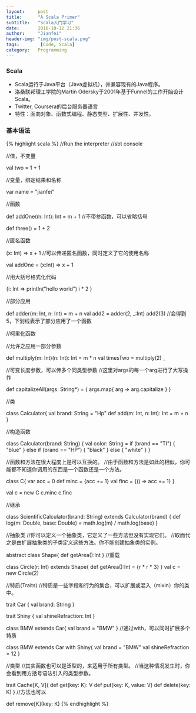 ```yaml
---
layout:     post
title:      "A Scala Primer"
subtitle:   "Scala入门学习"
date:       2016-10-12 21:36
author:     "Jianfei"
header-img: "img/post-scala.png"
tags:        [Code, Scala]
category:   Programming
---
```


### Scala
- Scala运行于Java平台（Java虚拟机），并兼容现有的Java程序。
- 洛桑联邦理工学院的Martin Odersky于2001年基于Funnel的工作开始设计Scala。
- Twitter, Coursera的后台服务器语言
- 特性：面向对象、函数式编程、静态类型、扩展性、并发性。

### 基本语法

{% highlight scala %}
//Run the interpreter 
//sbt console 

//值，不变量 

val two = 1 + 1

//变量，绑定结果和名称 

var name = "jianfei"

//函数 

def addOne(m: Int): Int = m + 1
//不带参函数，可以省略括号 

def three() = 1 + 2

//匿名函数 

(x: Int) => x + 1
//可以传递匿名函数，同时定义了它的使用名称

val addOne = (x:Int) => x + 1

//用大括号格式化代码 

{i: Int =>
	println("hello world")
	i * 2
}

//部分应用 

def adder(m: Int, n: Int) = m + n
val add2 = adder(2, _:Int)
add2(3)
//会得到5，下划线表示了部分应用了一个函数 

//柯里化函数 

//允许之应用一部分参数 

def multiply(m: Int)(n: Int): Int = m * n
val timesTwo = multiply(2) _

//可变长度参数，可以传多个同类型参数 
//这里对args的每一个arg进行了大写操作 

def capitalizeAll(args: String*) = {
	args.map{ arg =>
		arg.capitalize
	}
}

//类 

class Calculator{
	val brand: String = "Hp"
	def add(m: Int, n: Int): Int = m + n
}

//构造函数 

class Calculator(brand: String) {
  val color: String = if (brand == "TI") {
    "blue"
  } else if (brand == "HP") {
    "black"
  } else {
    "white"
  }
}

//函数和方法在很大程度上是可以互换的。 
//由于函数和方法是如此的相似，你可能都不知道你调用的东西是一个函数还是一个方法。

class  C{
	var acc = 0
	def minc = {acc += 1}
	val finc = {() => acc += 1}
}

val c = new C
c.minc
c.finc

//继承 

class ScientificCalculator(brand: String) extends Calculator(brand) {
  def log(m: Double, base: Double) = math.log(m) / math.log(base)
}

//抽象类 
//你可以定义一个抽象类，它定义了一些方法但没有实现它们。 
//取而代之是由扩展抽象类的子类定义这些方法。你不能创建抽象类的实例。 

abstract class Shape{
	def getArea():Int
}
//重载

class Circle(r: Int) extends Shape{
	def getArea():Int = {r * r * 3}
}
val c = new Circle(2)

//特质(Traits) 
//特质是一些字段和行为的集合，可以扩展或混入（mixin）你的类中。 

trait Car {
	val brand: String
}

trait Shiny {
	val shineRefraction: Int
}

class BMW extends Car{
	val brand = "BMW"
}
//通过with，可以同时扩展多个特质 

class BMW extends Car with Shiny{
	val brand = "BMW"
	val	shineRefraction = 12
}

//类型 
//其实函数也可以是泛型的，来适用于所有类型。 
//当这种情况发生时，你会看到用方括号语法引入的类型参数。 

trait Cache[K, V]{
	def get(key: K): V
	def put(key: K, value: V)
	def delete(key: K)
}
//方法也可以 

def remove[K](key: K)
{% endhighlight %}